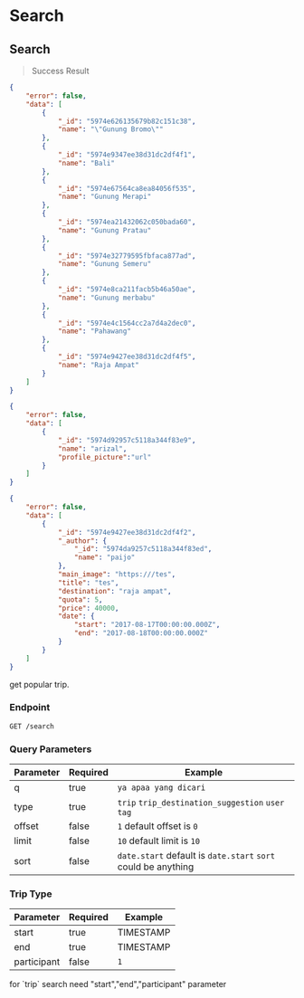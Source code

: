 # Search

## Search
> Success Result

```json
{
    "error": false,
    "data": [
        {
            "_id": "5974e626135679b82c151c38",
            "name": "\"Gunung Bromo\""
        },
        {
            "_id": "5974e9347ee38d31dc2df4f1",
            "name": "Bali"
        },
        {
            "_id": "5974e67564ca8ea84056f535",
            "name": "Gunung Merapi"
        },
        {
            "_id": "5974ea21432062c050bada60",
            "name": "Gunung Pratau"
        },
        {
            "_id": "5974e32779595fbfaca877ad",
            "name": "Gunung Semeru"
        },
        {
            "_id": "5974e8ca211facb5b46a50ae",
            "name": "Gunung merbabu"
        },
        {
            "_id": "5974e4c1564cc2a7d4a2dec0",
            "name": "Pahawang"
        },
        {
            "_id": "5974e9427ee38d31dc2df4f5",
            "name": "Raja Ampat"
        }
    ]
}

{
    "error": false,
    "data": [
        {
            "_id": "5974d92957c5118a344f83e9",
            "name": "arizal",
            "profile_picture":"url"
        }
    ]
}

{
    "error": false,
    "data": [
        {
            "_id": "5974e9427ee38d31dc2df4f2",
            "_author": {
                "_id": "5974da9257c5118a344f83ed",
                "name": "paijo"
            },
            "main_image": "https:///tes",
            "title": "tes",
            "destination": "raja ampat",
            "quota": 5,
            "price": 40000,
            "date": {
                "start": "2017-08-17T00:00:00.000Z",
                "end": "2017-08-18T00:00:00.000Z"
            }
        }
    ]
}
```





get popular trip.

### Endpoint

`GET /search`

### Query Parameters
Parameter | Required | Example
--------- | ------- | -----------
q         | true    | `ya apaa yang dicari`
type      | true    | `trip` `trip_destination_suggestion` `user` `tag`
offset    | false   | `1` default offset is `0`
limit     | false   | `10` default limit is `10`
sort      | false   | `date.start` default is `date.start` `sort` could be anything

### Trip Type
Parameter | Required | Example
--------- | ------- | -----------
start         | true    | TIMESTAMP
end      | true    | TIMESTAMP
participant    | false   | `1`

<aside class="notice">
for `trip` search need "start","end","participant" parameter
</aside>
